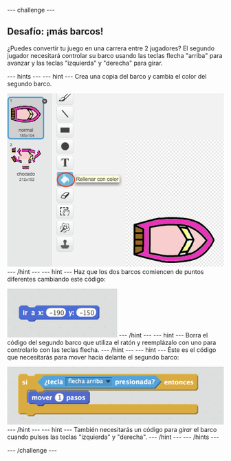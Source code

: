 --- challenge ---

## Desafío: ¡más barcos!

¿Puedes convertir tu juego en una carrera entre 2 jugadores? El segundo jugador necesitará controlar su barco usando las teclas flecha "arriba" para avanzar y las teclas "izquierda" y "derecha" para girar.

--- hints --- 
--- hint --- Crea una copia del barco y cambia el color del segundo barco.

![screenshot](images/boat-p2.png) 
--- /hint --- 
--- hint --- 
Haz que los dos barcos comiencen de puntos diferentes cambiando este código:

![screenshot](images/boat-p2start-blocks.png) 
--- /hint --- 
--- hint --- 
Borra el código del segundo barco que utiliza el ratón y reemplázalo con uno para controlarlo con las teclas flecha. 
--- /hint --- 
--- hint --- 
Éste es el código que necesitarás para mover hacia delante el segundo barco:

![screenshot](images/boat-p2forward-blocks.png) 
--- /hint --- 
--- hint --- 
También necesitarás un código para *girar* el barco cuando pulses las teclas "izquierda" y "derecha". 
--- /hint --- 
--- /hints ---

--- /challenge ---
